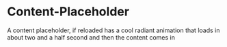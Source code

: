 # Content-Placeholder
A content placeholder, if reloaded has a cool radiant animation that loads in about two and a half second and then the content comes in
